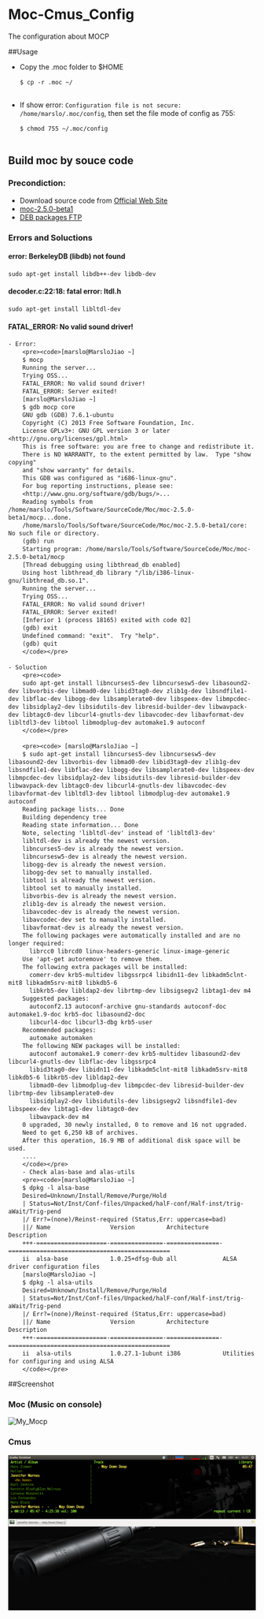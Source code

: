 Moc-Cmus_Config
===============

The configuration about MOCP

##Usage
- Copy the .moc folder to $HOME
    <pre><code>$ cp -r .moc ~/
    </code></pre>
- If show error: `Configuration file is not secure: /home/marslo/.moc/config`, then set the file mode of config as 755:
    <pre><code>$ chmod 755 ~/.moc/config
    </code></pre>

## Build moc by souce code
### Precondiction:
- Download source code from [Official Web Site](http://moc.daper.net/download)
- [moc-2.5.0-beta1](http://ftp.daper.net/pub/soft/moc/unstable/moc-2.5.0-beta1.tar.bz2)
- [DEB packages FTP](http://ftp.de.debian.org/pub/debian/pool/main/m/moc/)

### Errors and Soluctions
#### **error: BerkeleyDB (libdb) not found**
<pre><code>sudo apt-get install libdb++-dev libdb-dev
</code></pre>
#### **decoder.c:22:18: fatal error: ltdl.h**
<pre><code>sudo apt-get install libltdl-dev
</code></pre>
#### **FATAL_ERROR: No valid sound driver!**
    - Error:
        <pre><code>[marslo@MarsloJiao ~]
        $ mocp
        Running the server...
        Trying OSS...
        FATAL_ERROR: No valid sound driver!
        FATAL_ERROR: Server exited!
        [marslo@MarsloJiao ~]
        $ gdb mocp core
        GNU gdb (GDB) 7.6.1-ubuntu
        Copyright (C) 2013 Free Software Foundation, Inc.
        License GPLv3+: GNU GPL version 3 or later <http://gnu.org/licenses/gpl.html>
        This is free software: you are free to change and redistribute it.
        There is NO WARRANTY, to the extent permitted by law.  Type "show copying"
        and "show warranty" for details.
        This GDB was configured as "i686-linux-gnu".
        For bug reporting instructions, please see:
        <http://www.gnu.org/software/gdb/bugs/>...
        Reading symbols from /home/marslo/Tools/Software/SourceCode/Moc/moc-2.5.0-beta1/mocp...done.
        /home/marslo/Tools/Software/SourceCode/Moc/moc-2.5.0-beta1/core: No such file or directory.
        (gdb) run
        Starting program: /home/marslo/Tools/Software/SourceCode/Moc/moc-2.5.0-beta1/mocp
        [Thread debugging using libthread_db enabled]
        Using host libthread_db library "/lib/i386-linux-gnu/libthread_db.so.1".
        Running the server...
        Trying OSS...
        FATAL_ERROR: No valid sound driver!
        FATAL_ERROR: Server exited!
        [Inferior 1 (process 18165) exited with code 02]
        (gdb) exit
        Undefined command: "exit".  Try "help".
        (gdb) quit
        </code></pre>

    - Soluction
        <pre><code>
        sudo apt-get install libncurses5-dev libncursesw5-dev libasound2-dev libvorbis-dev libmad0-dev libid3tag0-dev zlib1g-dev libsndfile1-dev libflac-dev libogg-dev libsamplerate0-dev libspeex-dev libmpcdec-dev libsidplay2-dev libsidutils-dev libresid-builder-dev libwavpack-dev libtagc0-dev libcurl4-gnutls-dev libavcodec-dev libavformat-dev libltdl3-dev libtool libmodplug-dev automake1.9 autoconf
        </code></pre>

        <pre><code> [marslo@MarsloJiao ~]
        $ sudo apt-get install libncurses5-dev libncursesw5-dev libasound2-dev libvorbis-dev libmad0-dev libid3tag0-dev zlib1g-dev libsndfile1-dev libflac-dev libogg-dev libsamplerate0-dev libspeex-dev libmpcdec-dev libsidplay2-dev libsidutils-dev libresid-builder-dev libwavpack-dev libtagc0-dev libcurl4-gnutls-dev libavcodec-dev libavformat-dev libltdl3-dev libtool libmodplug-dev automake1.9 autoconf
        Reading package lists... Done
        Building dependency tree
        Reading state information... Done
        Note, selecting 'libltdl-dev' instead of 'libltdl3-dev'
        libltdl-dev is already the newest version.
        libncurses5-dev is already the newest version.
        libncursesw5-dev is already the newest version.
        libogg-dev is already the newest version.
        libogg-dev set to manually installed.
        libtool is already the newest version.
        libtool set to manually installed.
        libvorbis-dev is already the newest version.
        zlib1g-dev is already the newest version.
        libavcodec-dev is already the newest version.
        libavcodec-dev set to manually installed.
        libavformat-dev is already the newest version.
        The following packages were automatically installed and are no longer required:
          librcc0 librcd0 linux-headers-generic linux-image-generic
        Use 'apt-get autoremove' to remove them.
        The following extra packages will be installed:
          comerr-dev krb5-multidev libgssrpc4 libidn11-dev libkadm5clnt-mit8 libkadm5srv-mit8 libkdb5-6
          libkrb5-dev libldap2-dev librtmp-dev libsigsegv2 libtag1-dev m4
        Suggested packages:
          autoconf2.13 autoconf-archive gnu-standards autoconf-doc automake1.9-doc krb5-doc libasound2-doc
          libcurl4-doc libcurl3-dbg krb5-user
        Recommended packages:
          automake automaken
        The following NEW packages will be installed:
          autoconf automake1.9 comerr-dev krb5-multidev libasound2-dev libcurl4-gnutls-dev libflac-dev libgssrpc4
          libid3tag0-dev libidn11-dev libkadm5clnt-mit8 libkadm5srv-mit8 libkdb5-6 libkrb5-dev libldap2-dev
          libmad0-dev libmodplug-dev libmpcdec-dev libresid-builder-dev librtmp-dev libsamplerate0-dev
          libsidplay2-dev libsidutils-dev libsigsegv2 libsndfile1-dev libspeex-dev libtag1-dev libtagc0-dev
          libwavpack-dev m4
        0 upgraded, 30 newly installed, 0 to remove and 16 not upgraded.
        Need to get 6,250 kB of archives.
        After this operation, 16.9 MB of additional disk space will be used.
        ....
        </code></pre>
        - Check alas-base and alas-utils
        <pre><code>[marslo@MarsloJiao ~]
        $ dpkg -l alsa-base
        Desired=Unknown/Install/Remove/Purge/Hold
        | Status=Not/Inst/Conf-files/Unpacked/halF-conf/Half-inst/trig-aWait/Trig-pend
        |/ Err?=(none)/Reinst-required (Status,Err: uppercase=bad)
        ||/ Name                 Version         Architecture    Description
        +++-====================-===============-===============-==============================================
        ii  alsa-base            1.0.25+dfsg-0ub all             ALSA driver configuration files
        [marslo@MarsloJiao ~]
        $ dpkg -l alsa-utils
        Desired=Unknown/Install/Remove/Purge/Hold
        | Status=Not/Inst/Conf-files/Unpacked/halF-conf/Half-inst/trig-aWait/Trig-pend
        |/ Err?=(none)/Reinst-required (Status,Err: uppercase=bad)
        ||/ Name                 Version         Architecture    Description
        +++-====================-===============-===============-==============================================
        ii  alsa-utils           1.0.27.1-1ubunt i386            Utilities for configuring and using ALSA
        </code></pre>

##Screenshot
### Moc (Music on console)
![My_Mocp](https://github.com/Marslo/Moc_Cmus-Config/blob/master/screenshots/mocp.png?raw=true)

### Cmus
![My_Cmus](https://github.com/Marslo/Moc-Cmus_Config/blob/master/screenshots/cmus2.png?raw=true)
